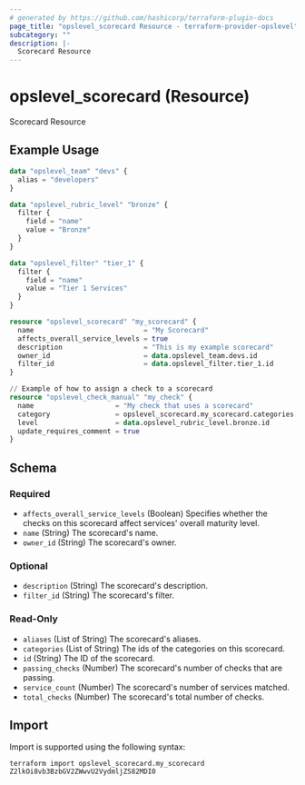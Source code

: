 ```yaml
---
# generated by https://github.com/hashicorp/terraform-plugin-docs
page_title: "opslevel_scorecard Resource - terraform-provider-opslevel"
subcategory: ""
description: |-
  Scorecard Resource
---
```


# opslevel_scorecard (Resource)

Scorecard Resource

## Example Usage

```terraform
data "opslevel_team" "devs" {
  alias = "developers"
}

data "opslevel_rubric_level" "bronze" {
  filter {
    field = "name"
    value = "Bronze"
  }
}

data "opslevel_filter" "tier_1" {
  filter {
    field = "name"
    value = "Tier 1 Services"
  }
}

resource "opslevel_scorecard" "my_scorecard" {
  name                           = "My Scorecard"
  affects_overall_service_levels = true
  description                    = "This is my example scorecard"
  owner_id                       = data.opslevel_team.devs.id
  filter_id                      = data.opslevel_filter.tier_1.id
}

// Example of how to assign a check to a scorecard
resource "opslevel_check_manual" "my_check" {
  name                    = "My check that uses a scorecard"
  category                = opslevel_scorecard.my_scorecard.categories[0]
  level                   = data.opslevel_rubric_level.bronze.id
  update_requires_comment = true
}
```

<!-- schema generated by tfplugindocs -->
## Schema

### Required

- `affects_overall_service_levels` (Boolean) Specifies whether the checks on this scorecard affect services' overall maturity level.
- `name` (String) The scorecard's name.
- `owner_id` (String) The scorecard's owner.

### Optional

- `description` (String) The scorecard's description.
- `filter_id` (String) The scorecard's filter.

### Read-Only

- `aliases` (List of String) The scorecard's aliases.
- `categories` (List of String) The ids of the categories on this scorecard.
- `id` (String) The ID of the scorecard.
- `passing_checks` (Number) The scorecard's number of checks that are passing.
- `service_count` (Number) The scorecard's number of services matched.
- `total_checks` (Number) The scorecard's total number of checks.

## Import

Import is supported using the following syntax:

```shell
terraform import opslevel_scorecard.my_scorecard Z2lkOi8vb3BzbGV2ZWwvU2VydmljZS82MDI0
```
